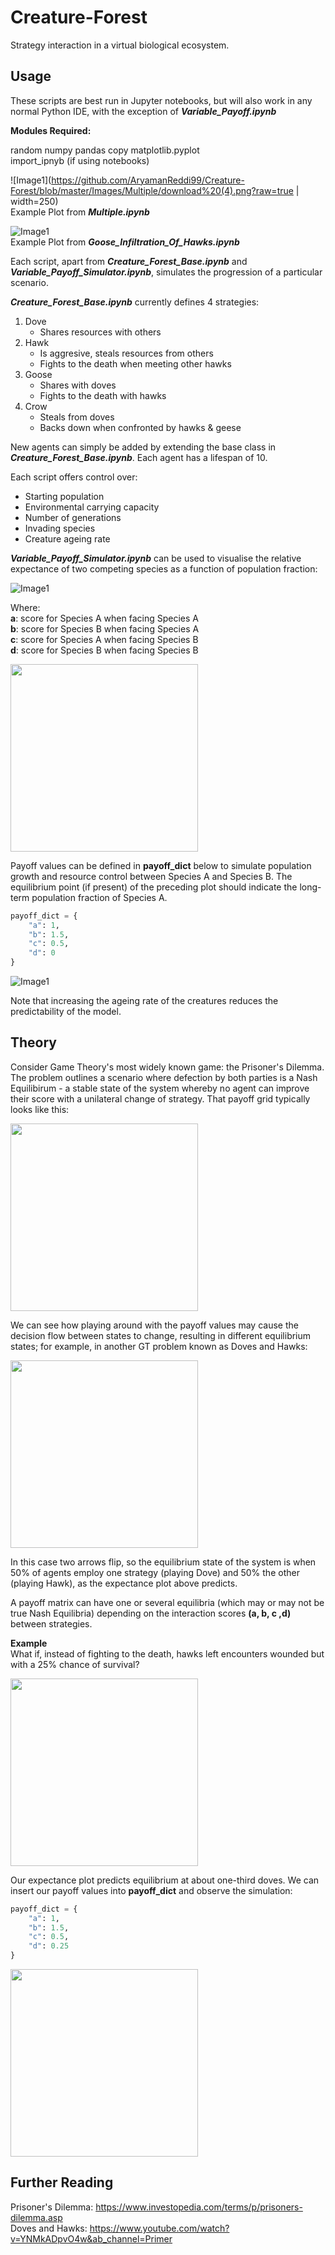 # Creature-Forest
Strategy interaction in a virtual biological ecosystem.

## Usage
These scripts are best run in Jupyter notebooks, but will also work in any normal Python IDE, with the exception of ***Variable_Payoff.ipynb***

**Modules Required:**

random 
numpy
pandas
copy
matplotlib.pyplot  
import_ipnyb (if using notebooks)  

![Image1](https://github.com/AryamanReddi99/Creature-Forest/blob/master/Images/Multiple/download%20(4).png?raw=true | width=250)  
Example Plot from ***Multiple.ipynb***

![Image1](https://github.com/AryamanReddi99/Creature-Forest/blob/master/Images/download.png?raw=true)  
Example Plot from ***Goose_Infiltration_Of_Hawks.ipynb***  

Each script, apart from ***Creature_Forest_Base.ipynb*** and ***Variable_Payoff_Simulator.ipynb***, simulates the progression of a particular scenario. 

***Creature_Forest_Base.ipynb*** currently defines 4 strategies:

1. Dove
   * Shares resources with others
2. Hawk
   * Is aggresive, steals resources from others
   * Fights to the death when meeting other hawks
3. Goose
   * Shares with doves
   * Fights to the death with hawks
4. Crow
   * Steals from doves
   * Backs down when confronted by hawks & geese

New agents can simply be added by extending the base class in ***Creature_Forest_Base.ipynb***. Each agent has a lifespan of 10.

Each script offers control over:  
* Starting population
* Environmental carrying capacity
* Number of generations
* Invading species
* Creature ageing rate

***Variable_Payoff_Simulator.ipynb*** can be used to visualise the relative expectance of two competing species as a function of population fraction:

![Image1](https://github.com/AryamanReddi99/Creature-Forest/blob/master/Images/variable_payoff.png?raw=true)

Where:  
**a**: score for Species A when facing Species A  
**b**: score for Species B when facing Species A  
**c**: score for Species A when facing Species B  
**d**: score for Species B when facing Species B  

<img src="https://github.com/AryamanReddi99/Creature-Forest/blob/master/Images/generalised.png" width="300">

Payoff values can be defined in **payoff_dict** below to simulate population growth and resource control between Species A and Species B. The equilibrium point (if present) of the preceding plot should indicate the long-term population fraction of Species A.

```python
payoff_dict = {
    "a": 1,
    "b": 1.5,
    "c": 0.5,
    "d": 0
}
```

![Image1](https://github.com/AryamanReddi99/Creature-Forest/blob/master/Images/variable_plot.png?raw=true)

Note that increasing the ageing rate of the creatures reduces the predictability of the model.

## Theory

Consider Game Theory's most widely known game: the Prisoner's Dilemma. The problem outlines a scenario where defection by both parties is a Nash Equilibirum - a stable state of the system whereby no agent can improve their score with a unilateral change of strategy. That payoff grid typically looks like this:

<img src="https://github.com/AryamanReddi99/Creature-Forest/blob/master/Images/PD.png" width="300">

We can see how playing around with the payoff values may cause the decision flow between states to change, resulting in different equilibrium states; for example, in another GT problem known as Doves and Hawks:

<img src="https://github.com/AryamanReddi99/Creature-Forest/blob/master/Images/HD.png" width="300">

In this case two arrows flip, so the equilibrium state of the system is when 50% of agents employ one strategy (playing Dove) and 50% the other (playing Hawk), as the expectance plot above predicts.

A payoff matrix can have one or several equilibria (which may or may not be true Nash Equilibria) depending on the interaction scores **(a, b, c ,d)** between strategies.  

**Example**  
What if, instead of fighting to the death, hawks left encounters wounded but with a 25% chance of survival? 

<img src="https://github.com/AryamanReddi99/Creature-Forest/blob/master/Images/modified-hawks-expectance.png" width="300">

Our expectance plot predicts equilibrium at about one-third doves. We can insert our payoff values into **payoff_dict** and observe the simulation:

```python
payoff_dict = {
    "a": 1,
    "b": 1.5,
    "c": 0.5,
    "d": 0.25
}
```

<img src="https://github.com/AryamanReddi99/Creature-Forest/blob/master/Images/modified-hawks-pop.png" width="300">

## Further Reading

Prisoner's Dilemma:  https://www.investopedia.com/terms/p/prisoners-dilemma.asp  
Doves and Hawks:  https://www.youtube.com/watch?v=YNMkADpvO4w&ab_channel=Primer
